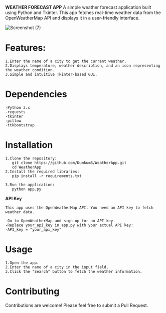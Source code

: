 **WEATHER FORECAST APP**
A simple weather forecast application built using Python and Tkinter. This app fetches real-time weather data from the OpenWeatherMap API
and displays it in a user-friendly interface.

![Screenshot (7)](https://github.com/Kumkum8/WeatherApp/assets/168075249/91f39405-4fb8-48ad-a895-83c8266f87a4)



# Features:
```
1.Enter the name of a city to get the current weather.
2.Displays temperature, weather description, and an icon representing the weather condition.
3.Simple and intuitive Tkinter-based GUI.
```
# Dependencies
```
-Python 3.x
-requests
-tkinter
-pillow
-ttkbootstrap
```
# Installation
```
1.Clone the repository:
   git clone https://github.com/Kumkum8/WeatherApp.git
   cd WeatherApp
2.Install the required libraries:
   pip install -r requirements.txt

3.Run the application:
   python app.py
```

**API Key**
```
This app uses the OpenWeatherMap API. You need an API key to fetch weather data.

-Go to OpenWeatherMap and sign up for an API key.
-Replace your_api_key in app.py with your actual API key:
-API_key = "your_api_key"
```

# Usage
```
1.Open the app.
2.Enter the name of a city in the input field.
3.Click the "Search" button to fetch the weather information.
```
# Contributing
Contributions are welcome! Please feel free to submit a Pull Request.
